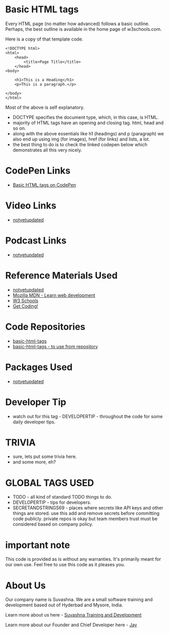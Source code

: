 # Basic HTML tags

Every HTML page (no matter how advanced) follows a basic outline. Perhaps, the best outline is available in the home page of w3schools.com. 

Here is a copy of that template code. 

    <!DOCTYPE html>
    <html>
        <head>
            <title>Page Title</title>
        </head>
    <body>

        <h1>This is a Heading</h1>
        <p>This is a paragraph.</p>

    </body>
    </html>

Most of the above is self explanatory. 

* DOCTYPE specifies the document type, which, in this case, is HTML.
* majority of HTML tags have an opening and closing tag. html, head and so on.
* along with the above essentials like h1 (headings) and p (paragraph) we also end up using img (for images), href (for links) and lists, a lot. 
* the best thing to do is to check the linked codepen below which demonstrates all this very nicely.

# CodePen Links

* [Basic HTML tags on CodePen](https://codepen.io/jay-pancodu/pen/PoZwgpZ)

# Video Links

* [notyetupdated](Link)

# Podcast Links

* [notyetupdated](Link)

# Reference Materials Used 

* [notyetupdated](Link)
* [Mozilla MDN - Learn web development](https://developer.mozilla.org/en-US/docs/Learn)
* [W3 Schools](https://www.w3schools.com)
* [Get Coding!](https://getcodingkids.com/missions/)

# Code Repositories

* [basic-html-tags](https://github.com/Suvashna-Training-and-Development/Tutorials/tree/master/WebCode/basic-html-tags/basic-html-tags) 
* [basic-html-tags - to use from repository](../WebCode/basic-html-tags/) 

# Packages Used 

* [notyetupdated](Link)

# Developer Tip 

* watch out for this tag - DEVELOPERTIP - throughout the code for some daily developer tips.

# TRIVIA 

* sure, lets put some trivia here.
* and some more, eh?

# GLOBAL TAGS USED

* TODO - all kind of standard TODO things to do. 
* DEVELOPERTIP - tips for developers.
* SECRETANDSTRINGS69 - places where secrets like API keys and other things are stored. use this add and remove secrets before committing code publicly. private repos is okay but team members trust must be considered based on company policy. 

# important note 

This code is provided as is without any warranties. It's primarily meant for our own use. Feel free to use this code as it pleases you.

# About Us

Our company name is Suvashna. We are a small software training and development based out of Hyderbad and Mysore, India. 

Learn more about us here - [Suvashna Training and Development](https://suvashna.com)

Learn more about our Founder and Chief Developer here - [Jay](http://thechalakas.com)